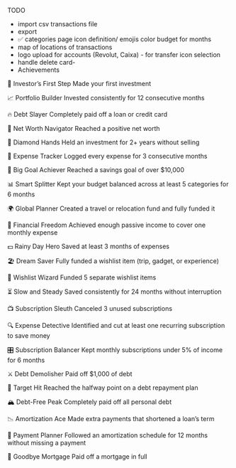 TODO

- import csv transactions file
- export
- ✅ categories page
    icon definition/ emojis
    color
    budget for months
- map of locations of transactions
- logo upload for accounts (Revolut, Caixa) - for transfer icon selection
- handle delete card-
- Achievements

🌱
Investor’s First Step
Made your first investment

📈
Portfolio Builder
Invested consistently for 12 consecutive months

🔥
Debt Slayer
Completely paid off a loan or credit card

🚀
Net Worth Navigator
Reached a positive net worth

💎
Diamond Hands
Held an investment for 2+ years without selling

🧾
Expense Tracker
Logged every expense for 3 consecutive months

🥇
Big Goal Achiever
Reached a savings goal of over $10,000

📊
Smart Splitter
Kept your budget balanced across at least 5 categories for 6 months

🌍
Global Planner
Created a travel or relocation fund and fully funded it

🎉
Financial Freedom
Achieved enough passive income to cover one monthly expense

💵
Rainy Day Hero
Saved at least 3 months of expenses

🏖️
Dream Saver
Fully funded a wishlist item (trip, gadget, or experience)

🧺
Wishlist Wizard
Funded 5 separate wishlist items

⏳
Slow and Steady
Saved consistently for 24 months without interruption

📺
Subscription Sleuth
Canceled 3 unused subscriptions

🔍
Expense Detective
Identified and cut at least one recurring subscription to save money

🎛️
Subscription Balancer
Kept monthly subscriptions under 5% of income for 6 months

⚔️
Debt Demolisher
Paid off $1,000 of debt

🏹
Target Hit
Reached the halfway point on a debt repayment plan

🏔️
Debt-Free Peak
Completely paid off all personal debt

📉
Amortization Ace
Made extra payments that shortened a loan’s term

📘
Payment Planner
Followed an amortization schedule for 12 months without missing a payment

🚪
Goodbye Mortgage
Paid off a mortgage in full